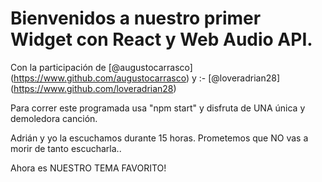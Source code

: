 # Bienvenidos a nuestro primer Widget con React y Web Audio API. 

Con la participación de  [@augustocarrasco] (https://www.github.com/augustocarrasco) y :- [@loveradrian28] (https://www.github.com/loveradrian28)

Para correr este programada usa "npm start" y disfruta de UNA única y demoledora canción.


Adrián y yo la escuchamos durante 15 horas. Prometemos que NO vas a morir de tanto escucharla..


Ahora es NUESTRO TEMA FAVORITO! 